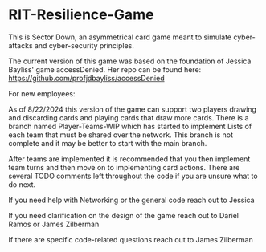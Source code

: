# RIT-Resilience-Game
This is Sector Down, an asymmetrical card game meant to simulate cyber-attacks and cyber-security principles.

The current version of this game was based on the foundation of Jessica Bayliss' game accessDenied.
Her repo can be found here: https://github.com/profjdbayliss/accessDenied


For new employees:

As of 8/22/2024 this version of the game can support two players drawing and discarding cards and playing cards that draw more cards.
There is a branch named Player-Teams-WIP which has started to implement Lists of each team that must be shared over the network.
This branch is not complete and it may be better to start with the main branch.

After teams are implemented it is recommended that you then implement team turns and then move on to implementing card actions.
There are several TODO comments left throughout the code if you are unsure what to do next.

If you need help with Networking or the general code reach out to Jessica

If you need clarification on the design of the game reach out to Dariel Ramos or James Zilberman

If there are specific code-related questions reach out to James Zilberman

